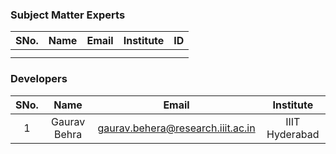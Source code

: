 ### Subject Matter Experts
| SNo. | Name              | Email                             | Institute       | ID  |
| :---: | :----------------:| :----------------------------------:| :---------------:| :--: |
|    |        |            |   |     |
|    |        |            |   |     |

### Developers
| SNo. | Name               | Email                               | Institute    |
| :---: | :------------------:| :------------------------------------:| :---------------:|
| 1  | Gaurav Behra       | 	gaurav.behera@research.iiit.ac.in | IIIT Hyderabad     |